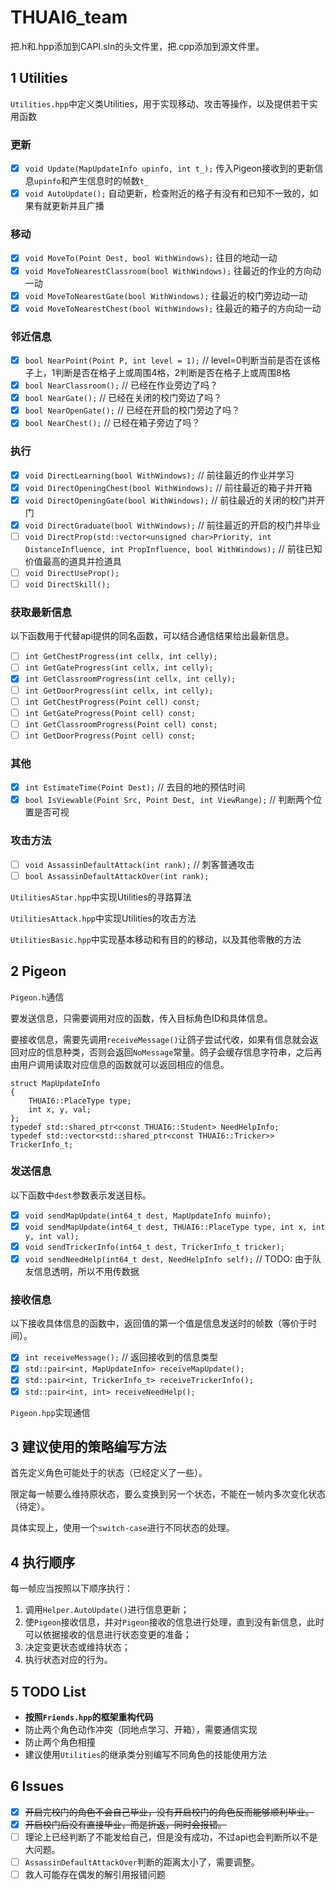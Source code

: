 # THUAI6_team

把.h和.hpp添加到CAPI.sln的头文件里，把.cpp添加到源文件里。

## 1 Utilities

`Utilities.hpp`中定义类Utilities，用于实现移动、攻击等操作，以及提供若干实用函数

### 更新

- [x] `void Update(MapUpdateInfo upinfo, int t_);` 传入Pigeon接收到的更新信息`upinfo`和产生信息时的帧数`t_`
- [x] `void AutoUpdate();` 自动更新，检查附近的格子有没有和已知不一致的，如果有就更新并且广播

### 移动

- [x] `void MoveTo(Point Dest, bool WithWindows);`		往目的地动一动
- [x] `void MoveToNearestClassroom(bool WithWindows);`	往最近的作业的方向动一动
- [x] `void MoveToNearestGate(bool WithWindows);`		往最近的校门旁边动一动
- [x] `void MoveToNearestChest(bool WithWindows);`		往最近的箱子的方向动一动

### 邻近信息

- [x] `bool NearPoint(Point P, int level = 1);`         // level=0判断当前是否在该格子上，1判断是否在格子上或周围4格，2判断是否在格子上或周围8格
- [x] `bool NearClassroom();`							// 已经在作业旁边了吗？
- [x] `bool NearGate();`								// 已经在关闭的校门旁边了吗？
- [x] `bool NearOpenGate();`							// 已经在开启的校门旁边了吗？
- [x] `bool NearChest();`								// 已经在箱子旁边了吗？

### 执行

- [x] `void DirectLearning(bool WithWindows);`			// 前往最近的作业并学习
- [x] `void DirectOpeningChest(bool WithWindows);`		// 前往最近的箱子并开箱
- [x] `void DirectOpeningGate(bool WithWindows);`		// 前往最近的关闭的校门并开门
- [x] `void DirectGraduate(bool WithWindows);`			// 前往最近的开启的校门并毕业
- [ ] `void DirectProp(std::vector<unsigned char>Priority, int DistanceInfluence, int PropInfluence, bool WithWindows);`		// 前往已知价值最高的道具并捡道具
- [ ] `void DirectUseProp();`
- [ ] `void DirectSkill();`

### 获取最新信息

以下函数用于代替api提供的同名函数，可以结合通信结果给出最新信息。

- [ ] `int GetChestProgress(int cellx, int celly);`
- [ ] `int GetGateProgress(int cellx, int celly);`
- [x] `int GetClassroomProgress(int cellx, int celly);`
- [ ] `int GetDoorProgress(int cellx, int celly);`
- [ ] `int GetChestProgress(Point cell) const;`
- [ ] `int GetGateProgress(Point cell) const;`
- [ ] `int GetClassroomProgress(Point cell) const;`
- [ ] `int GetDoorProgress(Point cell) const;`

### 其他

- [x] `int EstimateTime(Point Dest);`					// 去目的地的预估时间
- [x] `bool IsViewable(Point Src, Point Dest, int ViewRange);`			// 判断两个位置是否可视

### 攻击方法

- [ ] `void AssassinDefaultAttack(int rank);`	// 刺客普通攻击
- [ ] `bool AssassinDefaultAttackOver(int rank);`

`UtilitiesAStar.hpp`中实现Utilities的寻路算法

`UtilitiesAttack.hpp`中实现Utilities的攻击方法

`UtilitiesBasic.hpp`中实现基本移动和有目的的移动，以及其他零散的方法

## 2 Pigeon

`Pigeon.h`通信

要发送信息，只需要调用对应的函数，传入目标角色ID和具体信息。

要接收信息，需要先调用`receiveMessage()`让鸽子尝试代收，如果有信息就会返回对应的信息种类，否则会返回`NoMessage`常量。鸽子会缓存信息字符串，之后再由用户调用读取对应信息的函数就可以返回相应的信息。

```
struct MapUpdateInfo
{
	THUAI6::PlaceType type;
	int x, y, val;
};
typedef std::shared_ptr<const THUAI6::Student> NeedHelpInfo;
typedef std::vector<std::shared_ptr<const THUAI6::Tricker>> TrickerInfo_t;
```

### 发送信息

以下函数中`dest`参数表示发送目标。

- [x] `void sendMapUpdate(int64_t dest, MapUpdateInfo muinfo);`
- [x] `void sendMapUpdate(int64_t dest, THUAI6::PlaceType type, int x, int y, int val);`
- [x] `void sendTrickerInfo(int64_t dest, TrickerInfo_t tricker);`
- [x] `void sendNeedHelp(int64_t dest, NeedHelpInfo self);` // TODO: 由于队友信息透明，所以不用传数据

### 接收信息

以下接收具体信息的函数中，返回值的第一个值是信息发送时的帧数（等价于时间）。

- [x] `int receiveMessage();` // 返回接收到的信息类型
- [x] `std::pair<int, MapUpdateInfo> receiveMapUpdate();`
- [x] `std::pair<int, TrickerInfo_t> receiveTrickerInfo();`
- [x] `std::pair<int, int> receiveNeedHelp();`

`Pigeon.hpp`实现通信

## 3 建议使用的策略编写方法

首先定义角色可能处于的状态（已经定义了一些）。

限定每一帧要么维持原状态，要么变换到另一个状态，不能在一帧内多次变化状态（待定）。

具体实现上，使用一个`switch-case`进行不同状态的处理。

## 4 执行顺序

每一帧应当按照以下顺序执行：

1. 调用`Helper.AutoUpdate()`进行信息更新；
2. 使`Pigeon`接收信息，并对`Pigeon`接收的信息进行处理，直到没有新信息，此时可以依据接收的信息进行状态变更的准备；
3. 决定变更状态或维持状态；
4. 执行状态对应的行为。

## 5 TODO List

- **按照`Friends.hpp`的框架重构代码**
- 防止两个角色动作冲突（同地点学习、开箱），需要通信实现
- 防止两个角色相撞
- 建议使用`Utilities`的继承类分别编写不同角色的技能使用方法

## 6 Issues

- [x] ~~开启完校门的角色不会自己毕业，没有开启校门的角色反而能够顺利毕业。~~
- [x] ~~开启校门后没有直接毕业，而是折返，同时会报错。~~
- [ ] 理论上已经判断了不能发给自己，但是没有成功，不过api也会判断所以不是大问题。
- [ ] `AssassinDefaultAttackOver`判断的距离太小了，需要调整。
- [ ] 救人可能存在偶发的解引用报错问题
